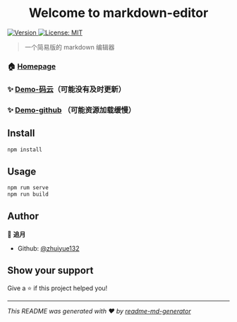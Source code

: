 <h1 align="center">Welcome to markdown-editor </h1>
<p>
  <a href="https://www.npmjs.com/package/markdown-editor" target="_blank">
    <img alt="Version" src="https://img.shields.io/npm/v/markdown-editor.svg">
  </a>

  <a href="#" target="_blank">
    <img alt="License: MIT" src="https://img.shields.io/badge/License-MIT-yellow.svg" />
  </a>
</p>

> 一个简易版的 markdown 编辑器

### 🏠 [Homepage](https://github.com/zhuiyue132/markdown-editor)


### ✨ [Demo-码云](http://zhuiyue132.gitee.io/markdown-editor)（可能没有及时更新）
### ✨ [Demo-github](http://editor.plutos.net.cn/) （可能资源加载缓慢）

## Install

```sh
npm install
```

## Usage

```sh
npm rum serve
npm run build
```

## Author

👤 **追月**

- Github: [@zhuiyue132](https://github.com/zhuiyue132)

## Show your support

Give a ⭐️ if this project helped you!

---

_This README was generated with ❤️ by [readme-md-generator](https://github.com/kefranabg/readme-md-generator)_
